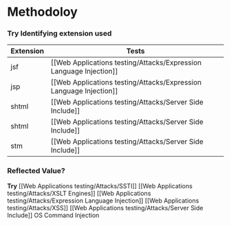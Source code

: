 # Methodoloy
### Try Identifying extension used
| Extension |Tests |
| --- | --- |
| jsf | [[Web Applications testing/Attacks/Expression Language Injection]]
| jsp | [[Web Applications testing/Attacks/Expression Language Injection]]
| shtml | [[Web Applications testing/Attacks/Server Side Include]]
| shtml | [[Web Applications testing/Attacks/Server Side Include]]
| stm | [[Web Applications testing/Attacks/Server Side Include]]

### Reflected Value?
**Try**
[[Web Applications testing/Attacks/SSTI]]
[[Web Applications testing/Attacks/XSLT Engines]]
[[Web Applications testing/Attacks/Expression Language Injection]]
[[Web Applications testing/Attacks/XSS]]
[[Web Applications testing/Attacks/Server Side Include]]
OS Command Injection

